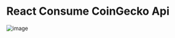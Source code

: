 #  React Consume CoinGecko Api

![image](https://user-images.githubusercontent.com/52834318/176082936-4f4974bc-d686-4d09-bbc5-f6b9998210ee.png)
